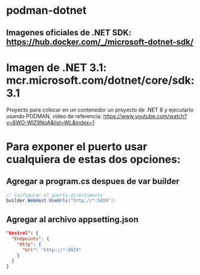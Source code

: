 # podman-dotnet

## Imagenes oficiales de .NET SDK: https://hub.docker.com/_/microsoft-dotnet-sdk/

# Imagen de .NET 3.1: mcr.microsoft.com/dotnet/core/sdk:3.1

Proyecto para colocar en un contenedor un proyecto de .NET 8 y ejecutarlo usando PODMAN, video de referencia: https://www.youtube.com/watch?v=8WO-WlZ9NoA&list=WL&index=1

# Para exponer el puerto usar cualquiera de estas dos opciones:

## **Agregar a program.cs despues de var builder**

```csharp
// Configurar el puerto directamente
builder.WebHost.UseUrls("http://*:5024");
```

## **Agregar al archivo appsetting.json**

```json
"Kestrel": {
  "Endpoints": {
    "Http": {
      "Url": "http://*:5024"
    }
  }
}
```
